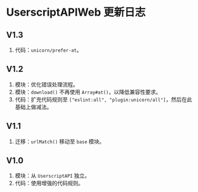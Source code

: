 # UserscriptAPIWeb 更新日志

## V1.3

1. 代码：`unicorn/prefer-at`。

## V1.2

1. 模块：优化错误处理流程。
2. 模块：`download()` 不再使用 `Array#at()`，以降低兼容性要求。
3. 代码：扩充代码规则至 `["eslint:all", "plugin:unicorn/all"]`，然后在此基础上做减法。

## V1.1

1. 迁移：`urlMatch()` 移动至 `base` 模块。

## V1.0

1. 模块：从 `UserscriptAPI` 独立。
2. 代码：使用增强的代码规则。
